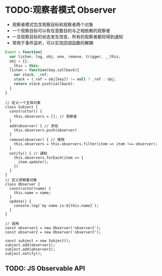 # TODO:观察者模式 Observer

- 观察者模式包含观察目标和观察者两个对象
- 一个观察目标可以有任意数目的与之相依赖的观察者
- 一旦观察目标的状态发生改变，所有的观察者都将得到通知
- 常用于事件监听，可以实现回调函数的解耦

```js
Event = function{
  var listen, log, obj, one, remove, trigger, __this;
  obj = {};
  __this = this;
  listen = function(key,callback){
    var stack, _ref;
    stack = (_ref = obj[key]) != null ? _ref : obj;
    return stack.push(callback);
  }
}
```

```JS
// 定义一个主体对象
class Subject {
  constructor() {
    this.observers = []; // 观察者
  }
  add(observer) { // 添加
    this.observers.push(observer)
  }
  remove(observer) { // 移除
    this.observers = this.observers.filter(item => item !== observer);
  }
  notify() { // 通知
    this.observers.forEach(item => {
      item.update();
    })
  }
}
// 定义观察着对象
class Observer {
  constructor(name) {
    this.name = name;
  }
  update() {
    console.log(`my name is:${this.name}`);
  }
}

// 调用
const observer1 = new Observer('observer1');
const observer2 = new Observer('observer2');

const subject = new Subject();
subject.add(observer1);
subject.add(observer2);
subject.notify();
```

## TODO: JS Observable API
